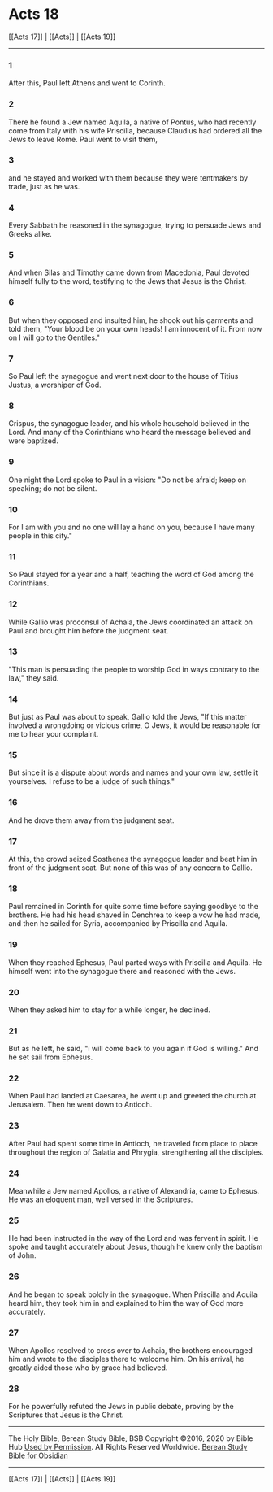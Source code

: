 # Acts 18

[[Acts 17]] | [[Acts]] | [[Acts 19]]

---

### 1
After this, Paul left Athens and went to Corinth.

### 2
There he found a Jew named Aquila, a native of Pontus, who had recently come from Italy with his wife Priscilla, because Claudius had ordered all the Jews to leave Rome. Paul went to visit them,

### 3
and he stayed and worked with them because they were tentmakers by trade, just as he was.

### 4
Every Sabbath he reasoned in the synagogue, trying to persuade Jews and Greeks alike.

### 5
And when Silas and Timothy came down from Macedonia, Paul devoted himself fully to the word, testifying to the Jews that Jesus is the Christ.

### 6
But when they opposed and insulted him, he shook out his garments and told them, "Your blood be on your own heads! I am innocent of it. From now on I will go to the Gentiles."

### 7
So Paul left the synagogue and went next door to the house of Titius Justus, a worshiper of God.

### 8
Crispus, the synagogue leader, and his whole household believed in the Lord. And many of the Corinthians who heard the message believed and were baptized.

### 9
One night the Lord spoke to Paul in a vision: "Do not be afraid; keep on speaking; do not be silent.

### 10
For I am with you and no one will lay a hand on you, because I have many people in this city."

### 11
So Paul stayed for a year and a half, teaching the word of God among the Corinthians.

### 12
While Gallio was proconsul of Achaia, the Jews coordinated an attack on Paul and brought him before the judgment seat.

### 13
"This man is persuading the people to worship God in ways contrary to the law," they said.

### 14
But just as Paul was about to speak, Gallio told the Jews, "If this matter involved a wrongdoing or vicious crime, O Jews, it would be reasonable for me to hear your complaint.

### 15
But since it is a dispute about words and names and your own law, settle it yourselves. I refuse to be a judge of such things."

### 16
And he drove them away from the judgment seat.

### 17
At this, the crowd seized Sosthenes the synagogue leader and beat him in front of the judgment seat. But none of this was of any concern to Gallio.

### 18
Paul remained in Corinth for quite some time before saying goodbye to the brothers. He had his head shaved in Cenchrea to keep a vow he had made, and then he sailed for Syria, accompanied by Priscilla and Aquila.

### 19
When they reached Ephesus, Paul parted ways with Priscilla and Aquila. He himself went into the synagogue there and reasoned with the Jews.

### 20
When they asked him to stay for a while longer, he declined.

### 21
But as he left, he said, "I will come back to you again if God is willing." And he set sail from Ephesus.

### 22
When Paul had landed at Caesarea, he went up and greeted the church at Jerusalem. Then he went down to Antioch.

### 23
After Paul had spent some time in Antioch, he traveled from place to place throughout the region of Galatia and Phrygia, strengthening all the disciples.

### 24
Meanwhile a Jew named Apollos, a native of Alexandria, came to Ephesus. He was an eloquent man, well versed in the Scriptures.

### 25
He had been instructed in the way of the Lord and was fervent in spirit. He spoke and taught accurately about Jesus, though he knew only the baptism of John.

### 26
And he began to speak boldly in the synagogue. When Priscilla and Aquila heard him, they took him in and explained to him the way of God more accurately.

### 27
When Apollos resolved to cross over to Achaia, the brothers encouraged him and wrote to the disciples there to welcome him. On his arrival, he greatly aided those who by grace had believed.

### 28
For he powerfully refuted the Jews in public debate, proving by the Scriptures that Jesus is the Christ.

---

The Holy Bible, Berean Study Bible, BSB
Copyright ©2016, 2020 by Bible Hub
[Used by Permission](https://berean.bible/terms.htm). All Rights Reserved Worldwide.
[Berean Study Bible for Obsidian](https://github.com/gapmiss/berean-study-bible-for-obsidian)

---

[[Acts 17]] | [[Acts]] | [[Acts 19]]

